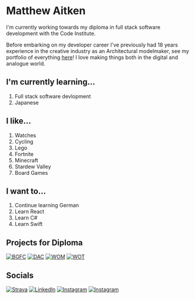 # Matthew Aitken

I'm currently working towards my diploma in full stack software development with the Code Institute.

Before embarking on my developer career I've previously had 18 years experience in the creative industry as an Architectural modelmaker, see my portfolio of everything [here](https://apeskinian.github.io/)! I love making things both in the digital and analogue world.

## I'm currently learning...
1. Full stack software devlopment
2. Japanese

## I like...
1. Watches
2. Cycling
3. Lego
4. Fortnite
5. Minecraft
6. Stardew Valley
7. Board Games

## I want to...
1. Continue learning German
2. Learn React
3. Learn C#
4. Learn Swift

## Projects for Diploma
[![BGFC](https://img.shields.io/badge/BGFC-3c4d67?&style=for-the-badge&logoColor=fff)](https://apeskinian.github.io/p1_bgfc/)
[![DAC](https://img.shields.io/badge/Dragons%20are%20Cool-885239?&style=for-the-badge&logoColor=fff)](https://apeskinian.github.io/p2_dac/)
[![WOM](https://img.shields.io/badge/WatchOMatic-6F7378?&style=for-the-badge&logoColor=fff)](https://apeskinian-watch-o-matic-8cd45839ba26.herokuapp.com/)
[![WOT](https://img.shields.io/badge/WatchOTron-e6e6e6?&style=for-the-badge&logoColor=fff)](https://apeskinian-watch-o-tron-f4512ce56f33.herokuapp.com/)

## Socials
[![Strava](https://img.shields.io/badge/Strava-FC4C02?&style=for-the-badge&logo=strava&logoColor=fff)](https://www.strava.com/athletes/138497633)
[![LinkedIn](https://img.shields.io/badge/LinkedIn-0A66C2?&style=for-the-badge&logo=linkedin&logoColor=fff)](https://www.linkedin.com/in/apeskinian/)
[![Instagram](https://img.shields.io/badge/Instagram-E4405F?&style=for-the-badge&logo=instagram&logoColor=fff)](https://www.instagram.com/apeskinian/)
[![Instagram](https://img.shields.io/badge/Duolingo-58CC02?&style=for-the-badge&logo=duolingo&logoColor=fff)](https://www.duolingo.com/profile/apeskinian)





